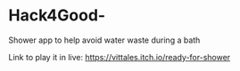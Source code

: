 # Hack4Good-
Shower app to help avoid water waste during a bath


Link to play it in live:
https://vittales.itch.io/ready-for-shower
